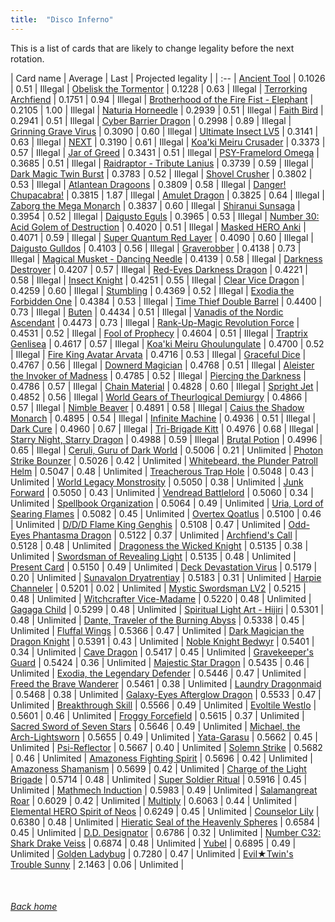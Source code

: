```yaml
---
title:  "Disco Inferno"
---
```


This is a list of cards that are likely to change legality before the next rotation.

| Card name | Average | Last | Projected legality |
| :-- |
[Ancient Tool](https://db.ygoprodeck.com/card/?search=Ancient%20Tool) | 0.1026 | 0.51 | Illegal |
[Obelisk the Tormentor](https://db.ygoprodeck.com/card/?search=Obelisk%20the%20Tormentor) | 0.1228 | 0.63 | Illegal |
[Terrorking Archfiend](https://db.ygoprodeck.com/card/?search=Terrorking%20Archfiend) | 0.1751 | 0.94 | Illegal |
[Brotherhood of the Fire Fist - Elephant](https://db.ygoprodeck.com/card/?search=Brotherhood%20of%20the%20Fire%20Fist%20-%20Elephant) | 0.2105 | 1.00 | Illegal |
[Naturia Horneedle](https://db.ygoprodeck.com/card/?search=Naturia%20Horneedle) | 0.2939 | 0.51 | Illegal |
[Faith Bird](https://db.ygoprodeck.com/card/?search=Faith%20Bird) | 0.2941 | 0.51 | Illegal |
[Cyber Barrier Dragon](https://db.ygoprodeck.com/card/?search=Cyber%20Barrier%20Dragon) | 0.2998 | 0.89 | Illegal |
[Grinning Grave Virus](https://db.ygoprodeck.com/card/?search=Grinning%20Grave%20Virus) | 0.3090 | 0.60 | Illegal |
[Ultimate Insect LV5](https://db.ygoprodeck.com/card/?search=Ultimate%20Insect%20LV5) | 0.3141 | 0.63 | Illegal |
[NEXT](https://db.ygoprodeck.com/card/?search=NEXT) | 0.3190 | 0.61 | Illegal |
[Koa'ki Meiru Crusader](https://db.ygoprodeck.com/card/?search=Koa'ki%20Meiru%20Crusader) | 0.3373 | 0.57 | Illegal |
[Jar of Greed](https://db.ygoprodeck.com/card/?search=Jar%20of%20Greed) | 0.3431 | 0.51 | Illegal |
[PSY-Framelord Omega](https://db.ygoprodeck.com/card/?search=PSY-Framelord%20Omega) | 0.3685 | 0.51 | Illegal |
[Raidraptor - Tribute Lanius](https://db.ygoprodeck.com/card/?search=Raidraptor%20-%20Tribute%20Lanius) | 0.3739 | 0.59 | Illegal |
[Dark Magic Twin Burst](https://db.ygoprodeck.com/card/?search=Dark%20Magic%20Twin%20Burst) | 0.3783 | 0.52 | Illegal |
[Shovel Crusher](https://db.ygoprodeck.com/card/?search=Shovel%20Crusher) | 0.3802 | 0.53 | Illegal |
[Atlantean Dragoons](https://db.ygoprodeck.com/card/?search=Atlantean%20Dragoons) | 0.3809 | 0.58 | Illegal |
[Danger! Chupacabra!](https://db.ygoprodeck.com/card/?search=Danger!%20Chupacabra!) | 0.3815 | 1.87 | Illegal |
[Amulet Dragon](https://db.ygoprodeck.com/card/?search=Amulet%20Dragon) | 0.3825 | 0.64 | Illegal |
[Zaborg the Mega Monarch](https://db.ygoprodeck.com/card/?search=Zaborg%20the%20Mega%20Monarch) | 0.3837 | 0.60 | Illegal |
[Shiranui Sunsaga](https://db.ygoprodeck.com/card/?search=Shiranui%20Sunsaga) | 0.3954 | 0.52 | Illegal |
[Daigusto Eguls](https://db.ygoprodeck.com/card/?search=Daigusto%20Eguls) | 0.3965 | 0.53 | Illegal |
[Number 30: Acid Golem of Destruction](https://db.ygoprodeck.com/card/?search=Number%2030:%20Acid%20Golem%20of%20Destruction) | 0.4020 | 0.51 | Illegal |
[Masked HERO Anki](https://db.ygoprodeck.com/card/?search=Masked%20HERO%20Anki) | 0.4071 | 0.59 | Illegal |
[Super Quantum Red Layer](https://db.ygoprodeck.com/card/?search=Super%20Quantum%20Red%20Layer) | 0.4090 | 0.60 | Illegal |
[Daigusto Gulldos](https://db.ygoprodeck.com/card/?search=Daigusto%20Gulldos) | 0.4103 | 0.56 | Illegal |
[Graverobber](https://db.ygoprodeck.com/card/?search=Graverobber) | 0.4138 | 0.73 | Illegal |
[Magical Musket - Dancing Needle](https://db.ygoprodeck.com/card/?search=Magical%20Musket%20-%20Dancing%20Needle) | 0.4139 | 0.58 | Illegal |
[Darkness Destroyer](https://db.ygoprodeck.com/card/?search=Darkness%20Destroyer) | 0.4207 | 0.57 | Illegal |
[Red-Eyes Darkness Dragon](https://db.ygoprodeck.com/card/?search=Red-Eyes%20Darkness%20Dragon) | 0.4221 | 0.58 | Illegal |
[Insect Knight](https://db.ygoprodeck.com/card/?search=Insect%20Knight) | 0.4251 | 0.55 | Illegal |
[Clear Vice Dragon](https://db.ygoprodeck.com/card/?search=Clear%20Vice%20Dragon) | 0.4259 | 0.60 | Illegal |
[Stumbling](https://db.ygoprodeck.com/card/?search=Stumbling) | 0.4369 | 0.52 | Illegal |
[Exodia the Forbidden One](https://db.ygoprodeck.com/card/?search=Exodia%20the%20Forbidden%20One) | 0.4384 | 0.53 | Illegal |
[Time Thief Double Barrel](https://db.ygoprodeck.com/card/?search=Time%20Thief%20Double%20Barrel) | 0.4400 | 0.73 | Illegal |
[Buten](https://db.ygoprodeck.com/card/?search=Buten) | 0.4434 | 0.51 | Illegal |
[Vanadis of the Nordic Ascendant](https://db.ygoprodeck.com/card/?search=Vanadis%20of%20the%20Nordic%20Ascendant) | 0.4473 | 0.73 | Illegal |
[Rank-Up-Magic Revolution Force](https://db.ygoprodeck.com/card/?search=Rank-Up-Magic%20Revolution%20Force) | 0.4531 | 0.52 | Illegal |
[Fool of Prophecy](https://db.ygoprodeck.com/card/?search=Fool%20of%20Prophecy) | 0.4604 | 0.51 | Illegal |
[Traptrix Genlisea](https://db.ygoprodeck.com/card/?search=Traptrix%20Genlisea) | 0.4617 | 0.57 | Illegal |
[Koa'ki Meiru Ghoulungulate](https://db.ygoprodeck.com/card/?search=Koa'ki%20Meiru%20Ghoulungulate) | 0.4700 | 0.52 | Illegal |
[Fire King Avatar Arvata](https://db.ygoprodeck.com/card/?search=Fire%20King%20Avatar%20Arvata) | 0.4716 | 0.53 | Illegal |
[Graceful Dice](https://db.ygoprodeck.com/card/?search=Graceful%20Dice) | 0.4767 | 0.56 | Illegal |
[Downerd Magician](https://db.ygoprodeck.com/card/?search=Downerd%20Magician) | 0.4768 | 0.51 | Illegal |
[Aleister the Invoker of Madness](https://db.ygoprodeck.com/card/?search=Aleister%20the%20Invoker%20of%20Madness) | 0.4785 | 0.52 | Illegal |
[Piercing the Darkness](https://db.ygoprodeck.com/card/?search=Piercing%20the%20Darkness) | 0.4786 | 0.57 | Illegal |
[Chain Material](https://db.ygoprodeck.com/card/?search=Chain%20Material) | 0.4828 | 0.60 | Illegal |
[Spright Jet](https://db.ygoprodeck.com/card/?search=Spright%20Jet) | 0.4852 | 0.56 | Illegal |
[World Gears of Theurlogical Demiurgy](https://db.ygoprodeck.com/card/?search=World%20Gears%20of%20Theurlogical%20Demiurgy) | 0.4866 | 0.57 | Illegal |
[Nimble Beaver](https://db.ygoprodeck.com/card/?search=Nimble%20Beaver) | 0.4891 | 0.58 | Illegal |
[Caius the Shadow Monarch](https://db.ygoprodeck.com/card/?search=Caius%20the%20Shadow%20Monarch) | 0.4895 | 0.54 | Illegal |
[Infinite Machine](https://db.ygoprodeck.com/card/?search=Infinite%20Machine) | 0.4936 | 0.51 | Illegal |
[Dark Cure](https://db.ygoprodeck.com/card/?search=Dark%20Cure) | 0.4960 | 0.67 | Illegal |
[Tri-Brigade Kitt](https://db.ygoprodeck.com/card/?search=Tri-Brigade%20Kitt) | 0.4976 | 0.68 | Illegal |
[Starry Night, Starry Dragon](https://db.ygoprodeck.com/card/?search=Starry%20Night,%20Starry%20Dragon) | 0.4988 | 0.59 | Illegal |
[Brutal Potion](https://db.ygoprodeck.com/card/?search=Brutal%20Potion) | 0.4996 | 0.65 | Illegal |
[Ceruli, Guru of Dark World](https://db.ygoprodeck.com/card/?search=Ceruli,%20Guru%20of%20Dark%20World) | 0.5006 | 0.21 | Unlimited |
[Photon Strike Bounzer](https://db.ygoprodeck.com/card/?search=Photon%20Strike%20Bounzer) | 0.5026 | 0.42 | Unlimited |
[Whitebeard, the Plunder Patroll Helm](https://db.ygoprodeck.com/card/?search=Whitebeard,%20the%20Plunder%20Patroll%20Helm) | 0.5047 | 0.48 | Unlimited |
[Treacherous Trap Hole](https://db.ygoprodeck.com/card/?search=Treacherous%20Trap%20Hole) | 0.5048 | 0.43 | Unlimited |
[World Legacy Monstrosity](https://db.ygoprodeck.com/card/?search=World%20Legacy%20Monstrosity) | 0.5050 | 0.38 | Unlimited |
[Junk Forward](https://db.ygoprodeck.com/card/?search=Junk%20Forward) | 0.5050 | 0.43 | Unlimited |
[Vendread Battlelord](https://db.ygoprodeck.com/card/?search=Vendread%20Battlelord) | 0.5060 | 0.34 | Unlimited |
[Spellbook Organization](https://db.ygoprodeck.com/card/?search=Spellbook%20Organization) | 0.5064 | 0.49 | Unlimited |
[Uria, Lord of Searing Flames](https://db.ygoprodeck.com/card/?search=Uria,%20Lord%20of%20Searing%20Flames) | 0.5082 | 0.45 | Unlimited |
[Overtex Qoatlus](https://db.ygoprodeck.com/card/?search=Overtex%20Qoatlus) | 0.5100 | 0.46 | Unlimited |
[D/D/D Flame King Genghis](https://db.ygoprodeck.com/card/?search=D/D/D%20Flame%20King%20Genghis) | 0.5108 | 0.47 | Unlimited |
[Odd-Eyes Phantasma Dragon](https://db.ygoprodeck.com/card/?search=Odd-Eyes%20Phantasma%20Dragon) | 0.5122 | 0.37 | Unlimited |
[Archfiend's Call](https://db.ygoprodeck.com/card/?search=Archfiend's%20Call) | 0.5128 | 0.48 | Unlimited |
[Dragoness the Wicked Knight](https://db.ygoprodeck.com/card/?search=Dragoness%20the%20Wicked%20Knight) | 0.5135 | 0.38 | Unlimited |
[Swordsman of Revealing Light](https://db.ygoprodeck.com/card/?search=Swordsman%20of%20Revealing%20Light) | 0.5135 | 0.48 | Unlimited |
[Present Card](https://db.ygoprodeck.com/card/?search=Present%20Card) | 0.5150 | 0.49 | Unlimited |
[Deck Devastation Virus](https://db.ygoprodeck.com/card/?search=Deck%20Devastation%20Virus) | 0.5179 | 0.20 | Unlimited |
[Sunavalon Dryatrentiay](https://db.ygoprodeck.com/card/?search=Sunavalon%20Dryatrentiay) | 0.5183 | 0.31 | Unlimited |
[Harpie Channeler](https://db.ygoprodeck.com/card/?search=Harpie%20Channeler) | 0.5201 | 0.02 | Unlimited |
[Mystic Swordsman LV2](https://db.ygoprodeck.com/card/?search=Mystic%20Swordsman%20LV2) | 0.5215 | 0.48 | Unlimited |
[Witchcrafter Vice-Madame](https://db.ygoprodeck.com/card/?search=Witchcrafter%20Vice-Madame) | 0.5220 | 0.48 | Unlimited |
[Gagaga Child](https://db.ygoprodeck.com/card/?search=Gagaga%20Child) | 0.5299 | 0.48 | Unlimited |
[Spiritual Light Art - Hijiri](https://db.ygoprodeck.com/card/?search=Spiritual%20Light%20Art%20-%20Hijiri) | 0.5301 | 0.48 | Unlimited |
[Dante, Traveler of the Burning Abyss](https://db.ygoprodeck.com/card/?search=Dante,%20Traveler%20of%20the%20Burning%20Abyss) | 0.5338 | 0.45 | Unlimited |
[Fluffal Wings](https://db.ygoprodeck.com/card/?search=Fluffal%20Wings) | 0.5366 | 0.47 | Unlimited |
[Dark Magician the Dragon Knight](https://db.ygoprodeck.com/card/?search=Dark%20Magician%20the%20Dragon%20Knight) | 0.5391 | 0.43 | Unlimited |
[Noble Knight Bedwyr](https://db.ygoprodeck.com/card/?search=Noble%20Knight%20Bedwyr) | 0.5401 | 0.34 | Unlimited |
[Cave Dragon](https://db.ygoprodeck.com/card/?search=Cave%20Dragon) | 0.5417 | 0.45 | Unlimited |
[Gravekeeper's Guard](https://db.ygoprodeck.com/card/?search=Gravekeeper's%20Guard) | 0.5424 | 0.36 | Unlimited |
[Majestic Star Dragon](https://db.ygoprodeck.com/card/?search=Majestic%20Star%20Dragon) | 0.5435 | 0.46 | Unlimited |
[Exodia, the Legendary Defender](https://db.ygoprodeck.com/card/?search=Exodia,%20the%20Legendary%20Defender) | 0.5446 | 0.47 | Unlimited |
[Freed the Brave Wanderer](https://db.ygoprodeck.com/card/?search=Freed%20the%20Brave%20Wanderer) | 0.5461 | 0.38 | Unlimited |
[Laundry Dragonmaid](https://db.ygoprodeck.com/card/?search=Laundry%20Dragonmaid) | 0.5468 | 0.38 | Unlimited |
[Galaxy-Eyes Afterglow Dragon](https://db.ygoprodeck.com/card/?search=Galaxy-Eyes%20Afterglow%20Dragon) | 0.5533 | 0.47 | Unlimited |
[Breakthrough Skill](https://db.ygoprodeck.com/card/?search=Breakthrough%20Skill) | 0.5566 | 0.49 | Unlimited |
[Evoltile Westlo](https://db.ygoprodeck.com/card/?search=Evoltile%20Westlo) | 0.5601 | 0.46 | Unlimited |
[Froggy Forcefield](https://db.ygoprodeck.com/card/?search=Froggy%20Forcefield) | 0.5615 | 0.37 | Unlimited |
[Sacred Sword of Seven Stars](https://db.ygoprodeck.com/card/?search=Sacred%20Sword%20of%20Seven%20Stars) | 0.5646 | 0.49 | Unlimited |
[Michael, the Arch-Lightsworn](https://db.ygoprodeck.com/card/?search=Michael,%20the%20Arch-Lightsworn) | 0.5655 | 0.49 | Unlimited |
[Yata-Garasu](https://db.ygoprodeck.com/card/?search=Yata-Garasu) | 0.5662 | 0.45 | Unlimited |
[Psi-Reflector](https://db.ygoprodeck.com/card/?search=Psi-Reflector) | 0.5667 | 0.40 | Unlimited |
[Solemn Strike](https://db.ygoprodeck.com/card/?search=Solemn%20Strike) | 0.5682 | 0.46 | Unlimited |
[Amazoness Fighting Spirit](https://db.ygoprodeck.com/card/?search=Amazoness%20Fighting%20Spirit) | 0.5696 | 0.42 | Unlimited |
[Amazoness Shamanism](https://db.ygoprodeck.com/card/?search=Amazoness%20Shamanism) | 0.5699 | 0.42 | Unlimited |
[Charge of the Light Brigade](https://db.ygoprodeck.com/card/?search=Charge%20of%20the%20Light%20Brigade) | 0.5714 | 0.48 | Unlimited |
[Super Soldier Ritual](https://db.ygoprodeck.com/card/?search=Super%20Soldier%20Ritual) | 0.5916 | 0.45 | Unlimited |
[Mathmech Induction](https://db.ygoprodeck.com/card/?search=Mathmech%20Induction) | 0.5983 | 0.49 | Unlimited |
[Salamangreat Roar](https://db.ygoprodeck.com/card/?search=Salamangreat%20Roar) | 0.6029 | 0.42 | Unlimited |
[Multiply](https://db.ygoprodeck.com/card/?search=Multiply) | 0.6063 | 0.44 | Unlimited |
[Elemental HERO Spirit of Neos](https://db.ygoprodeck.com/card/?search=Elemental%20HERO%20Spirit%20of%20Neos) | 0.6249 | 0.45 | Unlimited |
[Counselor Lily](https://db.ygoprodeck.com/card/?search=Counselor%20Lily) | 0.6380 | 0.48 | Unlimited |
[Hieratic Seal of the Heavenly Spheres](https://db.ygoprodeck.com/card/?search=Hieratic%20Seal%20of%20the%20Heavenly%20Spheres) | 0.6584 | 0.45 | Unlimited |
[D.D. Designator](https://db.ygoprodeck.com/card/?search=D.D.%20Designator) | 0.6786 | 0.32 | Unlimited |
[Number C32: Shark Drake Veiss](https://db.ygoprodeck.com/card/?search=Number%20C32:%20Shark%20Drake%20Veiss) | 0.6874 | 0.48 | Unlimited |
[Yubel](https://db.ygoprodeck.com/card/?search=Yubel) | 0.6895 | 0.49 | Unlimited |
[Golden Ladybug](https://db.ygoprodeck.com/card/?search=Golden%20Ladybug) | 0.7280 | 0.47 | Unlimited |
[Evil★Twin's Trouble Sunny](https://db.ygoprodeck.com/card/?search=Evil★Twin's%20Trouble%20Sunny) | 2.1463 | 0.06 | Unlimited |

<br>

###### [Back home](index)